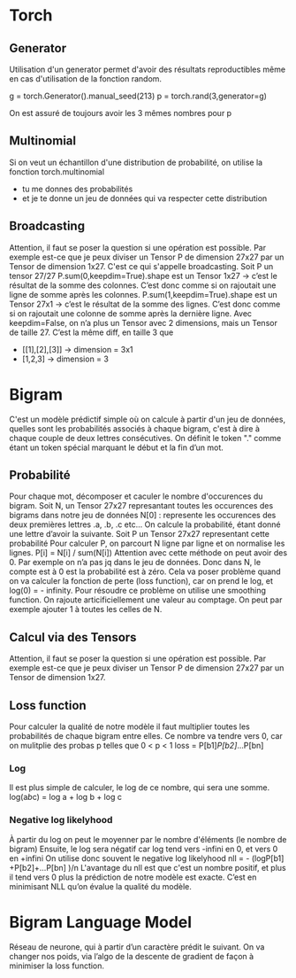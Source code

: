 # Torch
## Generator
Utilisation d'un generator permet d'avoir des résultats reproductibles même en cas d'utilisation de la fonction random.

g = torch.Generator().manual_seed(213) 
p = torch.rand(3,generator=g)

On est assuré de toujours avoir les 3 mêmes nombres pour p
## Multinomial
Si on veut un échantillon d'une distribution de probabilité, on utilise la fonction torch.multinomial
- tu me donnes des probabilités
- et je te donne un jeu de données qui va respecter cette distribution

## Broadcasting 
Attention, il faut se poser la question si une opération est possible. Par exemple est-ce que je peux diviser un Tensor P de dimension 27x27 par un Tensor de dimension 1x27.
C'est ce qui s'appelle broadcasting.
Soit P un tensor 27/27
P.sum(0,keepdim=True).shape est un Tensor 1x27 -> c’est le résultat de la somme des colonnes. C’est donc comme si on rajoutait une ligne de somme après les colonnes.
P.sum(1,keepdim=True).shape est un Tensor 27x1 -> c’est le résultat de la somme des lignes. C’est donc comme si on rajoutait une colonne de somme après la dernière ligne.
Avec keepdim=False, on n’a plus un Tensor avec 2 dimensions, mais un Tensor de taille 27.
C’est la même diff, en taille 3 que
- [[1],[2],[3]] -> dimension = 3x1
- [1,2,3]       -> dimension = 3


# Bigram
C'est un modèle prédictif simple où on calcule à partir d'un jeu de données, quelles sont les probabilités associés à chaque bigram, c'est à dire à chaque couple de deux lettres consécutives.
On définit le token "." comme étant un token spécial marquant le début et la fin d’un mot.
## Probabilité
Pour chaque mot, décomposer et caculer le nombre d'occurences du bigram. 
Soit N, un Tensor 27x27 represantant toutes les occurences des bigrams dans notre jeu de données
N[0] : represente les occurences des deux premières lettres .a, .b, .c etc...
On calcule la probabilité, étant donné une lettre d’avoir la suivante.
Soit P un Tensor 27x27 representant cette probabilité
Pour calculer P, on parcourt N ligne par ligne et on normalise les lignes.
P[i] = N[i] / sum(N[i])
Attention avec cette méthode on peut avoir des 0. Par exemple on n’a pas jq dans le jeu de données. Donc dans N, le compte est à 0 est la probabilité est à zéro.
Cela va poser problème quand on va calculer la fonction de perte (loss function), car on prend le log, et log(0) = - infinity.
Pour résoudre ce problème on utilise une smoothing function.
On rajoute articificiellement une valeur au comptage.
On peut par exemple ajouter 1 à toutes les celles de N. 

## Calcul via des Tensors
Attention, il faut se poser la question si une opération est possible. Par exemple est-ce que je peux diviser un Tensor P de dimension 27x27 par un Tensor de dimension 1x27.

## Loss function
Pour calculer la qualité de notre modèle il faut multiplier toutes les probabilités de chaque bigram entre elles.
Ce nombre va tendre vers 0, car on mulitplie des probas p telles que 0 < p < 1
loss = P[b1]*P[b2]*...P[bn] 

### Log
Il est plus simple de calculer, le log de ce nombre, qui sera une somme.
log(a*b*c) = log a + log b + log c
### Negative log likelyhood
À partir du log on peut le moyenner par le nombre d'éléments (le nombre de bigram)
Ensuite, le log sera négatif car log tend vers -infini en 0, et vers 0 en +infini
On utilise donc souvent le negative log likelyhood
nll = - (logP[b1] +P[b2]+...P[bn] )/n
L'avantage du nll est que c'est un nombre positif, et plus il tend vers 0 plus la prédiction de notre modèle est exacte.
C’est en minimisant NLL qu’on évalue la qualité du modèle.

# Bigram Language Model
Réseau de neurone, qui à partir d’un caractère prédit le suivant.
On va changer nos poids, via l’algo de la descente de gradient de façon à minimiser la loss function.
